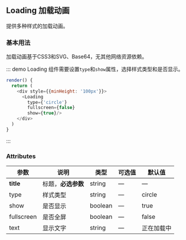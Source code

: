 ## Loading 加载动画

提供多种样式的加载动画。

### 基本用法

加载动画基于CSS3和SVG、Base64，无其他网络资源依赖。

::: demo Loading 组件需要设置`type`和`show`属性，选择样式类型和是否显示。
```js
render() {
  return (
    <div style={{minHeight: '100px'}}>
      <Loading 
        type={'circle'}
        fullscreen={false}
        show={true}/>
    </div>
  )
}
```
:::



### Attributes
| 参数      | 说明          | 类型      | 可选值                           | 默认值  |
|---------- |-------------- |---------- |--------------------------------  |-------- |
| **title** | 标题，**必选参数** | string | — | — |
| type | 样式类型 | string | — | circle |
| show | 是否显示 | boolean | — | true |
| fullscreen | 是否全屏 | boolean | — | false |
| text | 显示文字 | string | — | 正在加载中 |